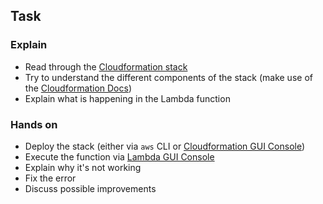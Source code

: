 ## Task

### Explain

- Read through the [Cloudformation stack](./template.yaml)
- Try to understand the different components of the stack (make use of the [Cloudformation Docs](https://docs.aws.amazon.com/AWSCloudFormation/latest/UserGuide/aws-template-resource-type-ref.html))
- Explain what is happening in the Lambda function

### Hands on

- Deploy the stack (either via `aws` CLI or [Cloudformation GUI Console](https://eu-central-1.console.aws.amazon.com/cloudformation/home?region=eu-central-1#/)) 
- Execute the function via [Lambda GUI Console](https://eu-central-1.console.aws.amazon.com/lambda/home?region=eu-central-1#/)
- Explain why it's not working
- Fix the error
- Discuss possible improvements

